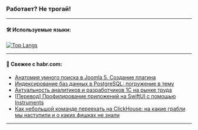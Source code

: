 ### Работает? Не трогай!

---
<!--
#### 🛠️ Technical stack:

![Java](https://img.shields.io/badge/Java-informational?logo=Oracle&style=flat&logoColor=white&color=FF4500)
![Kotlin](https://img.shields.io/badge/Kotlin-informational?logo=Kotlin&style=flat&logoColor=white&color=774D97)
![TS](https://img.shields.io/badge/TypeScript-informational?logo=typeScript&style=flat&logoColor=black&color=017acc)
![Python](https://img.shields.io/badge/Python-informational?logo=Python&style=flat&logoColor=black&color=ffdd54) <br>
![Spring](https://img.shields.io/badge/Spring-informational?logo=Spring&style=flat&logoColor=white&color=6DB33F) 
![SpringBoot](https://img.shields.io/badge/SpringBoot-informational?logo=SpringBoot&style=flat&logoColor=white&color=6DB33F)
![Nest](https://img.shields.io/badge/NestJS-informational?logo=NestJS&style=flat&logoColor=white&color=E0234E) 
![NodeJS](https://img.shields.io/badge/NodeJS-informational?logo=node.js&style=flat&logoColor=white&color=70A760)<br>
![PostgreSQL](https://img.shields.io/badge/PostgreSQL-informational?logo=PostgreSQL&style=flat&logoColor=white&color=DAA520)
![MongoDB](https://img.shields.io/badge/MongoDB-informational?logo=MongoDB&style=flat&logoColor=white&color=870000)
![Apache](https://img.shields.io/badge/Apache-informational?logo=apache&style=flat&logoColor=white&color=f74e28)

___ 
-->

#### 🛠️ Используемые языки:

[![Top Langs](https://github-readme-stats-u2qms2cxw-advtsettinggmailcoms-projects.vercel.app/api/top-langs/?username=zloylis&langs_count=10&hide_title=true&title_color=e6edf3&size_weight=0.5&count_weight=0.5&layout=compact&hide_progress=true&hide_border=true&theme=dracula)](https://github.com/zloylis)

<!---


####  :octocat:&nbsp;&nbsp; Статистика:

![GitHub stats](https://github-readme-stats-u2qms2cxw-advtsettinggmailcoms-projects.vercel.app/api?username=zloylis&show_icons=true&hide_border=true&theme=dracula&title_color=e6edf3&include_all_commits=true&count_private=true&hide_rank=false&hide_title=true&rank_icon=github)
-->
---

#### 💬 Свежее с habr.com:

<!-- BLOG-POST-LIST:START -->
- [Анатомия умного поиска в Joomla 5. Создание плагина](https://habr.com/ru/articles/816571/?utm_source=habrahabr&utm_medium=rss&utm_campaign=816571)
- [Индексирование баз данных в PostgreSQL: погружение в тему](https://habr.com/ru/companies/ibs/articles/838492/?utm_source=habrahabr&utm_medium=rss&utm_campaign=838492)
- [Актуальность аналитиков и разработчиков 1C на рынке труда](https://habr.com/ru/companies/yandex_praktikum/articles/837466/?utm_source=habrahabr&utm_medium=rss&utm_campaign=837466)
- [[Перевод] Профилирование приложений на SwiftUI с помощью Instruments](https://habr.com/ru/companies/otus/articles/838490/?utm_source=habrahabr&utm_medium=rss&utm_campaign=838490)
- [Как небольшой команде переехать на ClickHouse: на какие грабли мы наступили и о каких фишках не знали](https://habr.com/ru/companies/oleg-bunin/articles/836078/?utm_source=habrahabr&utm_medium=rss&utm_campaign=836078)
<!-- BLOG-POST-LIST:END -->

---
